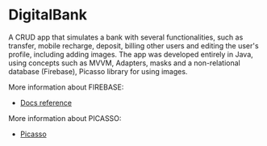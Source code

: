 # DigitalBank

A CRUD app that simulates a bank with several functionalities, such as transfer, mobile recharge, deposit, billing other users and editing the user's profile, including adding images. The app was developed entirely in Java, using concepts such as MVVM, Adapters, masks and a non-relational database (Firebase), Picasso library for using images.

More information about FIREBASE:
* [Docs reference]([https://martinfowler.com/articles/richardsonMaturityModel.html](https://firebase.google.com/docs/reference))

More information about PICASSO:
* [Picasso](https://github.com/square/picasso)
